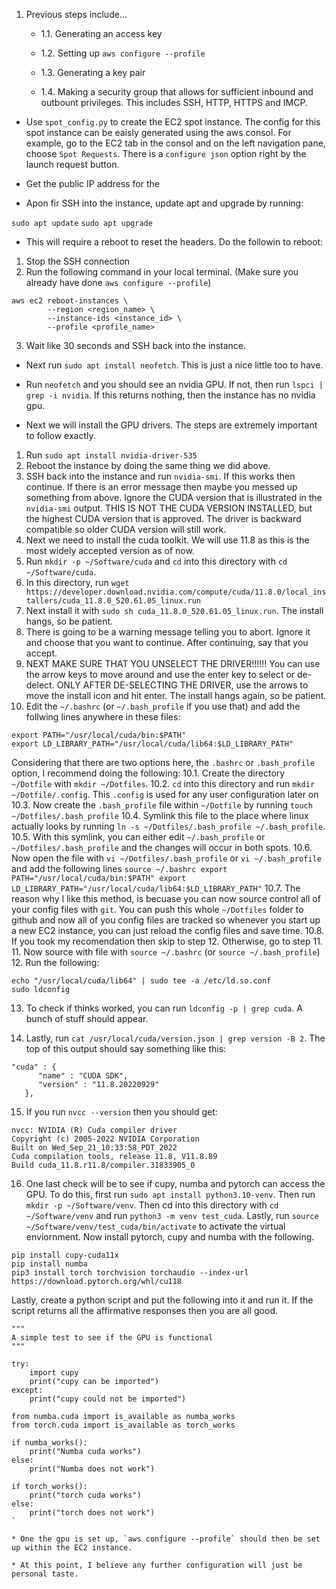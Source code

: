 1. Previous steps include...

    - 1.1. Generating an access key

    - 1.2. Setting up `aws configure --profile`

    - 1.3. Generating a key pair

    - 1.4. Making a security group that allows for sufficient inbound and outbount privileges. This 
    includes SSH, HTTP, HTTPS and IMCP.

* Use `spot_config.py` to create the EC2 spot instance. The config for this spot instance
can be eaisly generated using the aws consol. For example, go to the EC2 tab in the consol
and on the left navigation pane, choose `Spot Requests`. There is a `configure json` option right
by the launch request button.

* Get the public IP address for the 

* Apon fir SSH into the instance, update apt and upgrade by running:

`sudo apt update`
`sudo apt upgrade`

* This will require a reboot to reset the headers. Do the followin to reboot:
1) Stop the SSH connection
2) Run the following command in your local terminal. (Make sure you already have done
`aws configure --profile`)
```
aws ec2 reboot-instances \
        --region <region_name> \
        --instance-ids <instance_id> \
        --profile <profile_name>
```
3) Wait like 30 seconds and SSH back into the instance.

* Next run `sudo apt install neofetch`. This is just a nice little too to have.

* Run `neofetch` and you should see an nvidia GPU. If not, then run `lspci | grep -i nvidia`.
If this returns nothing, then the instance has no nvidia gpu.

* Next we will install the GPU drivers. The steps are extremely important to follow exactly.
1. Run `sudo apt install nvidia-driver-535`
2. Reboot the instance by doing the same thing we did above.
3. SSH back into the instance and run `nvidia-smi`. If this works then continue. If there is
an error message then maybe you messed up something from above. Ignore the CUDA version
that is illustrated in the `nvidia-smi` output. THIS IS NOT THE CUDA VERSION INSTALLED, but
the highest CUDA version that is approved. The driver is backward compatible so older CUDA
version will still work.
4. Next we need to install the cuda toolkit. We will use 11.8 as this is the most widely
accepted version as of now.
5. Run `mkdir -p ~/Software/cuda` and `cd` into this directory with `cd ~/Software/cuda`.
6. In this directory, run `wget https://developer.download.nvidia.com/compute/cuda/11.8.0/local_installers/cuda_11.8.0_520.61.05_linux.run`
7. Next install it with `sudo sh cuda_11.8.0_520.61.05_linux.run`. The install hangs, so
be patient.
8. There is going to be a warning message telling you to abort. Ignore it and choose that you
want to continue. After continuing, say that you accept.
9. NEXT MAKE SURE THAT YOU UNSELECT THE DRIVER!!!!!! You can use the arrow keys to move around
and use the enter key to select or de-delect. ONLY AFTER DE-SELECTING THE DRIVER, use the arrows
to move the install icon and hit enter. The install hangs again, so be patient.
10. Edit the `~/.bashrc` (or `~/.bash_profile` if you use that) and add the follwing lines
anywhere in these files:
```
export PATH="/usr/local/cuda/bin:$PATH"
export LD_LIBRARY_PATH="/usr/local/cuda/lib64:$LD_LIBRARY_PATH"
```
Considering that there are two options here, the `.bashrc` or `.bash_profile` option, 
I recommend doing the following:
    10.1. Create the directory `~/Dotfile` with `mkdir ~/Dotfiles`.
    10.2. `cd` into this directory and run `mkdir ~/Dotfile/.config`. This `.config`
    is used for any user configuration later on
    10.3. Now create the `.bash_profile` file within `~/Dotfile` by running 
    `touch ~/Dotfiles/.bash_profile`
    10.4. Symlink this file to the place where linux actually looks by running 
    `ln -s ~/Dotfiles/.bash_profile ~/.bash_profile`.
    10.5. With this symlink, you can either edit `~/.bash_profile` or `~/Dotfiles/.bash_profile`
    and the changes will occur in both spots.
    10.6. Now open the file with `vi ~/Dotfiles/.bash_profile` or `vi ~/.bash_profile` and 
    add the following lines
    ```
    source ~/.bashrc
    export PATH="/usr/local/cuda/bin:$PATH"
    export LD_LIBRARY_PATH="/usr/local/cuda/lib64:$LD_LIBRARY_PATH"
    ```
    10.7. The reason why I like this method, is becuase you can now source control all
    of your config files with `git`. You can push this whole `~/Dotfiles` folder to github
    and now all of you config files are tracked so whenever you start up a new EC2 instance,
    you can just reload the config files and save time.
    10.8. If you took my recomendation then skip to step 12. Otherwise, go to step 11.
11. Now source with file with `source ~/.bashrc` (or `source ~/.bash_profile`)
12. Run the following:
```
echo "/usr/local/cuda/lib64" | sudo tee -a /etc/ld.so.conf
sudo ldconfig
```
13. To check if thinks worked, you can run `ldconfig -p | grep cuda`. A bunch of stuff
should appear.

14. Lastly, run `cat /usr/local/cuda/version.json | grep version -B 2`. The top of this
output should say something like this:
```
"cuda" : {
      "name" : "CUDA SDK",
      "version" : "11.8.20220929"
   },
```
15. If you run `nvcc --version` then you should get:
```
nvcc: NVIDIA (R) Cuda compiler driver
Copyright (c) 2005-2022 NVIDIA Corporation
Built on Wed_Sep_21_10:33:58_PDT_2022
Cuda compilation tools, release 11.8, V11.8.89
Build cuda_11.8.r11.8/compiler.31833905_0
```
16. One last check will be to see if cupy, numba and pytorch can access the GPU.
To do this, first run `sudo apt install python3.10-venv`. Then run `mkdir -p ~/Software/venv`.
Then cd into this directory with `cd ~/Software/venv` and run `python3 -m venv test_cuda`.
Lastly, run `source ~/Software/venv/test_cuda/bin/activate` to activate the virtual
enviornment. Now install pytorch, cupy and numba with the following.
```
pip install cupy-cuda11x
pip install numba
pip3 install torch torchvision torchaudio --index-url https://download.pytorch.org/whl/cu118
```
Lastly, create a python script and put the following into it and run it. If the script
returns all the affirmative responses then you are all good.

```
"""
A simple test to see if the GPU is functional
"""

try:
    import cupy
    print("cupy can be imported")
except:
    print("cupy could not be imported")

from numba.cuda import is_available as numba_works
from torch.cuda import is_available as torch_works

if numba_works():
    print("Numba cuda works")
else:
    print("Numba does not work")

if torch_works():
    print("torch cuda works")
else:
    print("torch does not work")
`

* One the gpu is set up, `aws configure --profile` should then be set up within the EC2 instance.

* At this point, I believe any further configuration will just be personal taste.
